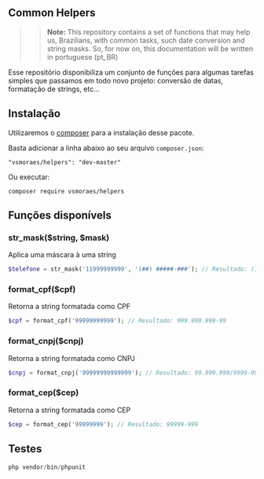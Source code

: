 ## Common Helpers

>> **Note:** This repository contains a set of functions that may help us, Brazilians, with common tasks, such date conversion and string masks. So, for now on, this documentation will be written in portuguese (pt_BR)

Esse repositório disponibiliza um conjunto de funções para algumas tarefas simples que passamos em todo novo projeto: conversão de datas, formatação de strings, etc...


## Instalação
Utilizaremos o [composer](http://getcomposer.org/) para a instalação desse pacote.

Basta adicionar a linha abaixo ao seu arquivo ```composer.json```:
```
"vsmoraes/helpers": "dev-master"
```

Ou executar:
```
composer require vsmoraes/helpers
```

## Funções disponívels

### str_mask($string, $mask)
Aplica uma máscara à uma string

```php
$telefone = str_mask('11999999999', '(##) #####-###'); // Resultado: (11) 99999-9999
```

### format_cpf($cpf)
Retorna a string formatada como CPF

```php
$cpf = format_cpf('99999999999'); // Resultado: 999.999.999-99
```

### format_cnpj($cnpj)
Retorna a string formatada como CNPJ

```php
$cnpj = format_cnpj('99999999999999'); // Resultado: 99.999.999/9999-99
```

### format_cep($cep)
Retorna a string formatada como CEP

```php
$cep = format_cep('99999999'); // Resultado: 99999-999
```

## Testes
```php
php vendor/bin/phpunit
```
